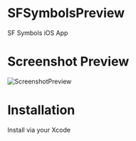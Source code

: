 # SFSymbolsPreview
 SF Symbols iOS App

# Screenshot Preview
![ScreenshotPreview](https://github.com/MORECATS/SFSymbolsPreview/blob/master/Images/SFSymbol-Screenshot-Preview.png)

# Installation
Install via your Xcode
